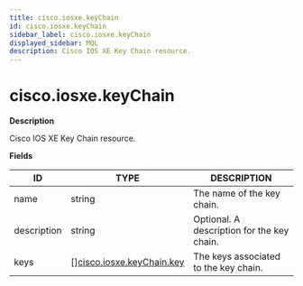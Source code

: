 ```yaml
---
title: cisco.iosxe.keyChain
id: cisco.iosxe.keyChain
sidebar_label: cisco.iosxe.keyChain
displayed_sidebar: MQL
description: Cisco IOS XE Key Chain resource.
---
```


# cisco.iosxe.keyChain

**Description**

Cisco IOS XE Key Chain resource.

**Fields**

| ID          | TYPE                                                              | DESCRIPTION                                |
| ----------- | ----------------------------------------------------------------- | ------------------------------------------ |
| name        | string                                                            | The name of the key chain.                 |
| description | string                                                            | Optional. A description for the key chain. |
| keys        | &#91;&#93;[cisco.iosxe.keyChain.key](cisco.iosxe.keychain.key.md) | The keys associated to the key chain.      |
